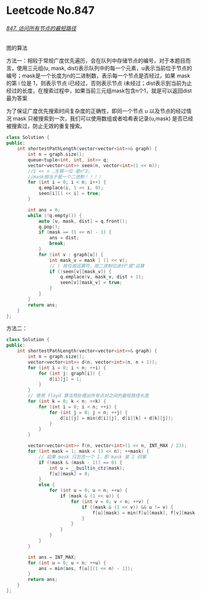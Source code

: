 # Leetcode No.847

###### [847. 访问所有节点的最短路径](https://leetcode-cn.com/problems/shortest-path-visiting-all-nodes/)

图的算法

方法一：相较于常规广度优先遍历，会在队列中存储节点的编号，对于本题目而言，使用三元组(u, mask, dist)表示队列中的每一个元素，u表示当前位于节点的编号；mask是一个长度为n的二进制数，表示每一个节点是否经过，如果 mask 的第 i 位是 1，则表示节点 i已经过，否则表示节点 i未经过；dist表示到当前为止经过的长度，在搜索过程中，如果当前三元组mask包含n个1，就是可以返回dist最为答案

为了保证广度优先搜索时间复杂度的正确性，即同一个节点 u 以及节点的经过情况 mask 只被搜索到一次，我们可以使用数组或者哈希表记录(u,mask) 是否已经被搜索过，防止无效的重复搜索。

```c++
class Solution {
public:
    int shortestPathLength(vector<vector<int>>& graph) {
        int n = graph.size();
        queue<tuple<int, int, int>> q;
        vector<vector<int>> seen(n, vector<int>(1 << n));
        //1 << n ,左移一位 是n^2;
        //mask相当于是一个二进制！！！！
        for (int i = 0; i < n; i++) {
            q.emplace(i, 1 << i, 0);
            seen[i][1 << i] = true;
        }

        int ans = 0;
        while (!q.empty()) {
            auto [u, mask, dist] = q.front();
            q.pop();
            if (mask == (1 << n) - 1) {
                ans = dist;
                break;
            }
            for (int v : graph[u]) {
                int mask_v = mask | (1 << v);
                // | 按位或运算符，按二进制位进行"或"运算
                if (!seen[v][mask_v]) {
                    q.emplace(v, mask_v, dist + 1);
                    seen[v][mask_v] = true;
                }
            }
        }
        return ans;
    }
};
```



方法二：

```c++
class Solution {
public:
    int shortestPathLength(vector<vector<int>>& graph) {
        int n = graph.size();
        vector<vector<int>> d(n, vector<int>(n, n + 1));
        for (int i = 0; i < n; ++i) {
            for (int j: graph[i]) {
                d[i][j] = 1;
            }
        }
        // 使用 floyd 算法预处理出所有点对之间的最短路径长度
        for (int k = 0; k < n; ++k) {
            for (int i = 0; i < n; ++i) {
                for (int j = 0; j < n; ++j) {
                    d[i][j] = min(d[i][j], d[i][k] + d[k][j]);
                }
            }
        }

        vector<vector<int>> f(n, vector<int>(1 << n, INT_MAX / 2));
        for (int mask = 1; mask < (1 << n); ++mask) {
            // 如果 mask 只包含一个 1，即 mask 是 2 的幂
            if ((mask & (mask - 1)) == 0) {
                int u = __builtin_ctz(mask);
                f[u][mask] = 0;
            }
            else {
                for (int u = 0; u < n; ++u) {
                    if (mask & (1 << u)) {
                        for (int v = 0; v < n; ++v) {
                            if ((mask & (1 << v)) && u != v) {
                                f[u][mask] = min(f[u][mask], f[v][mask ^ (1 << u)] + d[v][u]);
                            }
                        }
                    }
                }
            }
        }

        int ans = INT_MAX;
        for (int u = 0; u < n; ++u) {
            ans = min(ans, f[u][(1 << n) - 1]);
        }
        return ans;
    }
};
```


